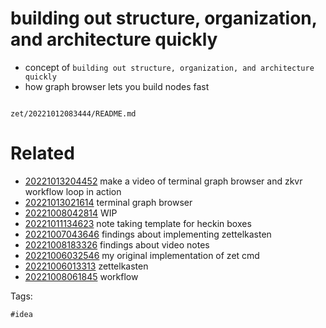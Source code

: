 # building out structure, organization, and architecture quickly

- concept of `building out structure, organization, and architecture quickly`
- how graph browser lets you build nodes fast

```
```

` zet/20221012083444/README.md `

# Related

- [20221013204452](/zet/20221013204452/README.md) make a video of terminal graph browser and zkvr workflow loop in action
- [20221013021614](/zet/20221013021614/README.md) terminal graph browser
- [20221008042814](/zet/20221008042814/README.md) WIP
- [20221011134623](/zet/20221011134623/README.md) note taking template for heckin boxes
- [20221007043646](/zet/20221007043646/README.md) findings about implementing zettelkasten
- [20221008183326](/zet/20221008183326/README.md) findings about video notes
- [20221006032546](/zet/20221006032546/README.md) my original implementation of zet cmd
- [20221006013313](/zet/20221006013313/README.md) zettelkasten
- [20221008061845](/zet/20221008061845/README.md) workflow

Tags:

    #idea
